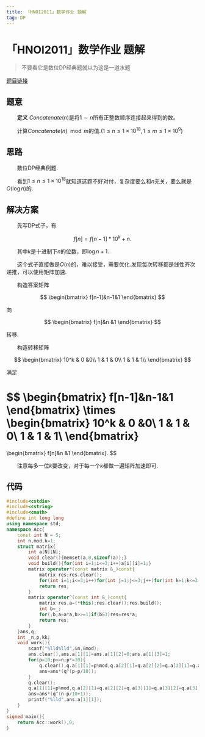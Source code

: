 ```yaml
---
title: 「HNOI2011」数学作业 题解
tag: DP
---
```

# 「HNOI2011」数学作业 题解

> 不要看它是数位DP经典题就以为这是一道水题

[题目链接](https://www.luogu.com.cn/problem/P3216)

## 题意

　　**定义** $Concatenate(n)$是将$1 \sim n$所有正整数顺序连接起来得到的数。

　　计算$Concatenate(n) \mod m$的值.($1\le n \le 1\times 10^{18},1\le m \le 1\times 10^9$)

## 思路

　　数位DP经典例题.

　　看到$1\le n \le 1\times 10^{18}$就知道这题不好对付，复杂度要么和$n$无关，要么就是$O(\log n)$的.

## 解决方案

　　先写DP式子，有

$$
f[n]=f[n-1]*10^k+n.
$$

　　其中$k$是十进制下$n$的位数，即$\log n+1$.

　　这个式子直接做是$O(n)$的，难以接受，需要优化.发现每次转移都是线性齐次递推，可以使用矩阵加速.

　　构造答案矩阵

$$
\begin{bmatrix}
f[n-1]&n-1&1
\end{bmatrix}
$$

向

$$
\begin{bmatrix}
f[n]&n &1
\end{bmatrix}
$$

转移.

　　构造转移矩阵

$$
\begin{bmatrix}
10^k & 0 &0\\
1 & 1 & 0\\
1 & 1 & 1\\
\end{bmatrix}
$$

满足

$$
\begin{bmatrix}
f[n-1]&n-1&1
\end{bmatrix}
\times
\begin{bmatrix}
10^k & 0 &0\\
1 & 1 & 0\\
1 & 1 & 1\\
\end{bmatrix}
=
\begin{bmatrix}
f[n]&n &1
\end{bmatrix}.
$$

　　注意每多一位$k$要改变，对于每一个$k$都做一遍矩阵加速即可.

## 代码

```cpp
#include<cstdio>
#include<cstring>
#include<cmath>
#define int long long
using namespace std;
namespace Acc{
	const int N = 5;
	int n,mod,k=1;
	struct matrix{
		int a[N][N];
		void clear(){memset(a,0,sizeof(a));}
		void build(){for(int i=1;i<=3;i++)a[i][i]=1;}
		matrix operator*(const matrix &_)const{
			matrix res;res.clear();
			for(int i=1;i<=3;i++)for(int j=1;j<=3;j++)for(int k=1;k<=3;k++)res.a[i][j]=(res.a[i][j]+1ll*a[i][k]*_.a[k][j]%mod)%mod;
			return res;
		}
		matrix operator^(const int &_)const{
			matrix res,a=(*this);res.clear();res.build();
			int b=_;
			for(;b;a=a*a,b>>=1)if(b&1)res=res*a;
			return res;
		}
	}ans,q;
	int _n,p,kk;
	void work(){
		scanf("%lld%lld",&n,&mod);
		ans.clear(),ans.a[1][1]=ans.a[1][2]=0;ans.a[1][3]=1;
		for(p=10;p<=n;p*=10){
			q.clear(),q.a[1][1]=p%mod,q.a[2][1]=q.a[2][2]=q.a[3][1]=q.a[3][2]=q.a[3][3]=1;
			ans=ans*(q^(p-p/10));
		}
		q.clear();
		q.a[1][1]=p%mod,q.a[2][1]=q.a[2][2]=q.a[3][1]=q.a[3][2]=q.a[3][3]=1;
		ans=ans*(q^(n-p/10+1));
		printf("%lld",ans.a[1][1]);
	}
}
signed main(){
	return Acc::work(),0;
}
```